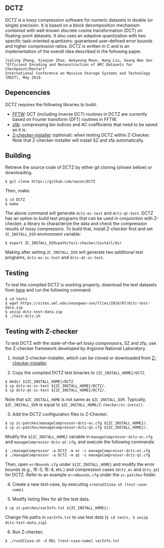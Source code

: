 ## DCTZ

DCTZ is a lossy compression software for numeric datasets in double (or single) precision. It is based on a block decomposition mechanism combined with well-known discrete cosine transformation (DCT) on floating-point datasets. It also uses an adaptive quantization with two specific task-oriented quantizers: guaranteed user-defined error bounds and higher compression ratios. DCTZ is written in C and is an implementation of the overall idea described in the following paper.

````
Jialing Zhang, Xiaoyan Zhuo, Aekyeung Moon, Hang Liu, Seung Woo Son
"Efficient Encoding and Reconstruction of HPC Datasets for Checkpoint/Restart"
International Conference on Massive Storage Systems and Technology (MSST), May 2019.
````

## Depencencies

DCTZ requires the following libraries to build:
- [FFTW](http://www.fftw.org/): DCT (including inverse DCT) routines in DCTZ are currently based on Fourier transform (DFT) routines in FFTW.
- [zlib](https://www.zlib.net/): compressing bin indices and AC coefficients that need to be saved as it is.
- [Z-checker-installer](https://github.com/CODARcode/z-checker-installer) (optional): when testing DCTZ within Z-Checker. Note that Z-checker-installer will install SZ and zfp automatically. 

## Building 
Retrieve the source code of DCTZ by either git cloning (shown below) or downloading.
````
$ git clone https://github.com/swson/DCTZ
````

Then, make:
```
$ cd DCTZ
$ make
```

The above command will generate `dctz-ec-test` and `dctz-qt-test`. DCTZ has an option to build test programs that can be used in conjunction with Z-checker, a library to characterize the data and check the compression results of lossy compressors. To build that, install Z-checker first and set `ZC_INSTALL_DIR` environment variable:
````
$ export ZC_INSTALL_DIR=path/to/z-checker/install/dir
````

Making after setting `ZC_INSTALL_DIR` will generate two additional test programs, `dctz-ec-zc-test` and `dctz-qt-zc-test`. 

## Testing

To test the compiled DCTZ is working properly, download the test datasets from [here](https://sites.uml.edu/seungwoo-son/files/2019/07/dctz-test-data.zip) and run the following command:
````
$ cd tests
$ wget https://sites.uml.edu/seungwoo-son/files/2019/07/dctz-test-data.zip
$ unzip dctz-test-data.zip
$ ./test-dctz.sh
````

## Testing with Z-checker
To test DCTZ with the state-of-the-art lossy compressors, SZ and zfp, use the Z-checker framework developed by Argonne National Laboratory.
1. Install Z-checker-installer, which can be cloned or downloaded from
[Z-checker-installer](http://github.com/CODARcode/z-checker-installer).

2. Copy the compiled DCTZ test binaries to `{ZC_INSTALL_HOME}/DCTZ`.
```
$ mkdir ${ZC_INSTALL_HOME}/DCTZ
$ cp dctz-ec-zc-test ${ZC_INSTALL_HOME}/DCTZ/.
$ cp dctz-qt-zc-test ${ZC_INSTALL_HOME}/DCTZ/.
```

Note that `$ZC_INSTALL_HOME` is not same as `$ZC_INSTALL_DIR`. Typically, `$ZC_INSTALL_DIR` is equal to `$ZC_INSTALL_HOME/Z-checker/zc-install`.

3. Add the DCTZ configuration files to Z-Checker.
```
$ cp zc-patches/manageCompressor-dctz-ec.cfg ${ZC_INSTALL_HOME}/.
$ cp zc-patches/manageCompressor-dctz-qt.cfg ${ZC_INSTALL_HOME}/.
```

Modify the `${ZC_INSTALL_HOME}` variable in `manageCompressor-dctz-ec.cfg` and `manageCompressor-dctz-qt.cfg`, and execute the following commands:
```
$ ./manageCompressor -a DCTZ -m ec -c manageCompressor-dctz-ec.cfg
$ ./manageCompressor -a DCTZ -m qt -c manageCompressor-dctz-qt.cfg
```

Then, open `errBounds.cfg` under `${ZC_INSTALL_HOME}` and modify the error bounds (e.g., 1E-3, 1E-4, etc.) and compression cases (`dctz_ec` and `dctz_qt`) for DCTZ. Refer to an example `erroBounds.cfg` under the `zc-patches` folder.


4. Create a new test-case, by executing `createZCCase.sh [test-case-name]`.


5. Modify listing files for all the test data.
```
$ cp zc-patches/varInfo.txt ${ZC_INSTALL_HOME}/.
```

Change file paths in `varInfo.txt` to use test data (`$ cd tests, $ unzip dctz-test-data.zip`).


6. Run Z-checker.
```
$ ./runZCCase.sh -d REL [test-case-name] varInfo.txt
```

